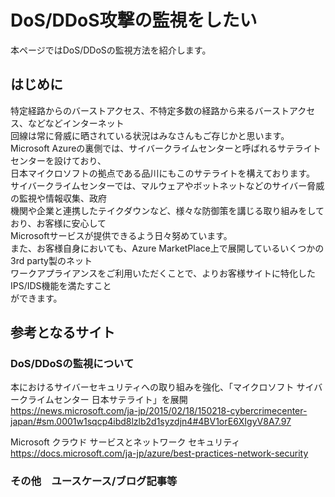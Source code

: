 # DoS/DDoS攻撃の監視をしたい

本ページではDoS/DDoSの監視方法を紹介します。  

## はじめに
特定経路からのバーストアクセス、不特定多数の経路から来るバーストアクセス、などなどインターネット  
回線は常に脅威に晒されている状況はみなさんもご存じかと思います。  
Microsoft Azureの裏側では、サイバークライムセンターと呼ばれるサテライトセンターを設けており、  
日本マイクロソフトの拠点である品川にもこのサテライトを構えております。  
サイバークライムセンターでは、マルウェアやボットネットなどのサイバー脅威の監視や情報収集、政府  
機関や企業と連携したテイクダウンなど、様々な防御策を講じる取り組みをしており、お客様に安心して  
Microsoftサービスが提供できるよう日々努めています。  
また、お客様自身においても、Azure MarketPlace上で展開しているいくつかの3rd party製のネット  
ワークアプライアンスをご利用いただくことで、よりお客様サイトに特化したIPS/IDS機能を満たすこと  
ができます。  

## 参考となるサイト

### DoS/DDoSの監視について
本におけるサイバーセキュリティへの取り組みを強化、「マイクロソフト サイバークライムセンター 日本サテライト」を展開  
https://news.microsoft.com/ja-jp/2015/02/18/150218-cybercrimecenter-japan/#sm.0001w1sqcp4ibd8lzlb2d1syzdjn4#4BV1orE6XIgyV8A7.97

Microsoft クラウド サービスとネットワーク セキュリティ  
https://docs.microsoft.com/ja-jp/azure/best-practices-network-security

### その他　ユースケース/ブログ記事等


